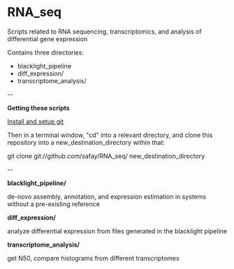 RNA_seq
=======

Scripts related to RNA sequencing, transcriptomics, and analysis of differential gene expression

Contains three directories:
* blacklight_pipeline
* diff_expression/
* transcriptome_analysis/


--

**Getting these scripts**

[Install and setup git](https://help.github.com/articles/set-up-git)

Then in a terminal window, "cd" into a relevant directory, and clone this repository into a new_destination_directory within that:

git clone git://github.com/safay/RNA_seq/ new_destination_directory

--

**blacklight_pipeline/**

de-novo assembly, annotation, and expression estimation in systems without a pre-existing reference

**diff_expression/**

analyze differential expression from files generated in the blacklight pipeline

**transcriptome_analysis/**

get N50, compare histograms from different transcriptomes 
